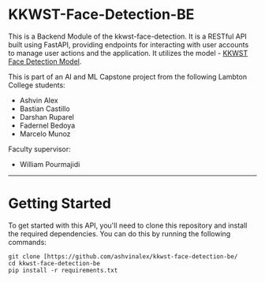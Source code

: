# KKWST-Face-Detection-BE


This is a Backend Module of the kkwst-face-detection. It is a RESTful API built using FastAPI, providing endpoints for interacting with user accounts to manage user actions and the application. It utilizes the model - [KKWST Face Detection Model](https://github.com/bascr/kkwst-face-detection#kkwst-face-detection-model).

This is part of an AI and ML Capstone project from the following Lambton College students:

* Ashvin Alex
* Bastian Castillo
* Darshan Ruparel
* Fadernel Bedoya
* Marcelo Munoz

Faculty supervisor:

* William Pourmajidi

------------------------------
# Getting Started

To get started with this API, you'll need to clone this repository and install the required dependencies. You can do this by running the following commands:

```
git clone [https://github.com/ashvinalex/kkwst-face-detection-be/
cd kkwst-face-detection-be
pip install -r requirements.txt
```
